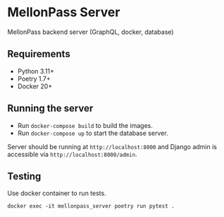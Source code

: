 # MellonPass Server 

MellonPass backend server (GraphQL, docker, database)

## Requirements
- Python 3.11+
- Poetry 1.7+
- Docker 20+

## Running the server
- Run `docker-compose build` to build the images.
- Run `docker-compose up` to start the database server.

Server should be running at `http://localhost:8000` and Django admin is accessible via `http://localhost:8000/admin`.

## Testing

Use docker container to run tests.

```
docker exec -it mellonpass_server poetry run pytest .
```
